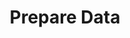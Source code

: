 ---
# metadata # 
title: Prepare Data
description: Prepare your data for transformation.
date: 
# taxonomy #
tags: 
series:
seriesPart:
weight: 4
--- 